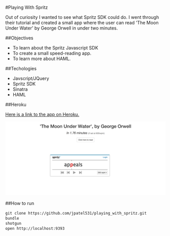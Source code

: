 #Playing With Spritz

Out of curiosity I wanted to see what Spritz SDK could do. I went through their tutorial and created a small app where the user can read 'The Moon Under Water' by George Orwell in under two minutes.

##Objectives

* To learn about the Spritz Javascript SDK
* To create a small speed-reading app.
* To learn more about HAML.

##Techologies

* Javscript/JQuery
* Spritz SDK
* Sinatra
* HAML

##Heroku

[Here is a link to the app on Heroku.](http://moon-under-water.herokuapp.com)

![Image 1](https://raw.githubusercontent.com/jpatel531/playing_with_spritz/master/screenshot.jpg)

##How to run

```
git clone https://github.com/jpatel531/playing_with_spritz.git
bundle
shotgun
open http://localhost:9393
```